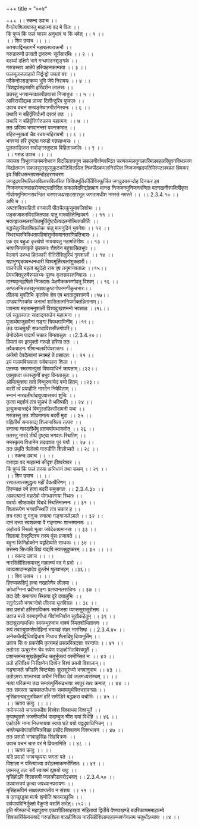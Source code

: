 +++
title = "००४"

+++
।। स्कन्द उवाच ।।  
वैनतेयशिलायास्तु माहात्म्यं वद मे पितः ।।  
किं पुण्यं किं फलं चास्य अनुभावं च किं भवेत् ।। १ ।।  
।। शिव उवाच ।। ।।  
कश्यपाद्विनतागर्भे महाबलपराक्रमौ ।।  
गरुडारुणौ प्रजातौ द्वावरुणः सूर्यसारथिः ।। २ ।।  
बदर्य्या दक्षिणे भागे गन्धमादनशृङ्गके ।।  
गरुडस्तप आतेपे हरिवाहनकाम्यया ।। ३ ।।  
फलमूलजलाहारो निर्द्वन्द्वो जपतां वरः ।।  
पदैकेनोपसङ्क्रम्य भुवि जेपे निरामयः ।। ४ ।।  
त्रिंशद्वर्षसहस्राणि हरिदर्शन लालसः ।।  
ततस्तु भगवान्साक्षात्पीतवासा निजायुधः ।। ५ ।।  
आविरासीद्यथा प्राच्यां दिशीन्दुरिव पुष्कलः ।।  
उवाच वचनं सम्यङ्मेघगम्भीरनिस्वनः ।। ६ ।।  
तथापि न बहिर्वृत्तिर्दध्मौ दरवरं ततः ।।  
तथापि न बहिर्वृत्तिर्गरुडस्य महात्मनः ।। ७ ।।  
ततः प्रविश्य भगवानन्तरं पवनक्रमात् ।।  
बहिरुन्मुखतां चैव रचयन्बहिराबभौ ।। ८ ।।  
भगवन्तं हरिं दृष्ट्वा गरुडो गतसाध्वसः ।।  
पुलकाङ्कित सर्वाङ्गस्तुष्टाव विहिताञ्जलिः ।। ९ ।।  
।। गरुड उवाच ।। ।।  
जयजय त्रिभुवनजनमनोभवन विदलिताघगुण सकलगीर्वाणवन्दित चरणकमलयुगलपरिमलबहलरिपुवनविभञ्जन विद्योतमान सकलसुरासुरमुकुटकोटिविलसित निजपीठकमलनिरसित निजजनहृदयतिमिरपटलबहल हिमकर इव त्रिविधसन्तापसन्दोहहरणचरण  
जगदुदयस्थितिलयविलासविलसित त्रिविधमूर्तिकीर्तिविस्फूर्जित जगदुदयसन्दोह दिनकर इव निजजनमानससरोजषट्पदविदित सकलवेदविद्योतमान मानस निजजनमुनिजनवन्दित पदनखनीरपवित्रीकृत गीर्वाणमुनिमानसवन्दित चरणरजःप्रसादसारभूत जगतामधीश नमस्ते नमस्ते ।। ।। 2.3.4.१० ।।  
अपि च ।।  
अष्टशक्तिसहितो वनमाली पीतचैलकुसुमावलिशोभः ।।  
पङ्कजाकरविराजितपादः पातु मामवहितेन्द्रियवर्गः ।। ११ ।।  
भक्तहृत्कमलराजितमूर्तिर्दुष्टदैत्यदलनोत्थितकीर्तिः ।।  
बद्धसेतुरविताश्रितलोकः पातु मामनुदिनं भुवनेशः ।। १२ ।।  
स्थिरचलत्रिविधतापहिमांशुर्भासमानतरणिप्रतिभासः ।।  
एक एव बहुधा कृतवेषो माययावतु महामतिरीशः ।। १३ ।।  
भक्तचिन्तनकृते कृतरूपः शैशवेन बहुशासितभूपः ।।  
वेदमार्ग उरुधा हितकारी रीतिरीशितुरियं गुणशाली ।। १४ ।।  
यज्ञभुग्घृदयबन्धनधारी विश्वमूर्तिरबलांशुकहारी।।  
पालनेऽपि महतां बहुदेहो रास एष तनुमानवतान्नः ।।१५।।  
प्रेमभक्तिपुरुषैरुपलभ्यः पूरुषः कृतसमस्तनिवासः ।।  
दास्यवृन्दहृषितो निजदासः प्रेक्षणैककरुणोवतु विश्वम् ।। १६ ।।  
कण्ठलम्बिततरक्षुनखाग्रक्रुष्टगोपरमणीकुचभारः।।  
लीलया युवतिभिः कृतवेषः शेष एष भवतादुपशान्त्यै।।१७।।  
दण्डपाणिरयमेव जनानां शासितात्मनियमोक्तहितानाम्।।  
पावनाय महतामनुशाली विश्वदुःखशमनो भवतान्नः ।।१८।।  
एवं स्तुतस्ततः साक्षाद्गरुडेन महात्मना ।।  
पूजार्थमाजुहावैनां गङ्गां त्रिपथगामिनीम् ।।१९।।  
ततः पञ्चमुखी साक्षादाविरासीन्नगोपरि।।  
तेनोदकेन पादार्घं चकार विनतासुतः ।।2.3.4.२०।।  
व्रियतां वर इत्युक्तो गरुडो हरिणा ततः ।।  
तवैकवाहनः श्रीमान्बलवीर्यपराक्रमः ।।  
अजेयो देवदैत्यानां स्यामहं ते प्रसादतः ।। २१ ।।  
इयं मन्नामविख्याता सर्वपापहरा शिला ।।  
एतस्याः स्मरणात्पुंसां विषव्याधिर्न जायताम्।।२२।।  
एवमुक्त्वा ततस्तूष्णीं बभूव विनतासुतः ।।  
ओमित्युक्त्वा ततो विष्णुरुवाचेदं वचो हितम् ।।२३।।  
बदरीं त्वं प्रयाहीति नारदेन निषेविताम् ।।  
स्नानं नारदतीर्थादावुपवासत्रयं शुचिः ।।  
कृत्वा मद्दर्शनं तत्र सुलभं ते भविष्यति ।। २४ ।।  
इत्युक्त्वान्तर्द्दधे विष्णुस्तडित्सौदामनी यथा ।।  
गरुडस्तु ततः शीघ्रमागत्य बदरीं मुदा ।। २५ ।।  
 वह्नितीर्थं समासाद्य शिलामाश्रित्य तत्परः ।।  
स्नात्वा नारदतीर्थेषु व्रतचर्यामथाकरोत् ।। २६ ।।  
ततस्तु नारदे तीर्थे दृष्ट्वा भगवतः स्थितिम् ।।  
नमस्कृत्य विधानेन तदाज्ञातः पुरं ययौ ।। २७ ।।  
ततः प्रभृति त्रैलोक्ये गारुडीति शिलोच्यते ।। २८ ।।  
।। स्कन्द उवाच ।। ।।  
वाराह्या वद माहात्म्यं कीदृशं हीश्वरेश्वर ।।  
किं पुण्यं किं फलं तस्या अभिधानं तथा कथम् ।। २९ ।।  
।। शिव उवाच ।। ।।  
रसातलात्समुद्धृत्य महीं दैवतवैरिणम् ।।  
हिरण्याक्षं रणे हत्वा बदरीं समुपागतः ।। 2.3.4.३० ।।  
आकल्पान्तं महादेवो योगधारणया स्थितः ।।  
बदर्याः सौष्ठवादेव विदधे स्थितिमात्मनः ।। ३१ ।।  
शिलारूपेण भगवान्स्थितिं तत्र चकार ह ।।  
तत्र गत्वा तु मनुजः स्नात्वा गङ्गाजलेऽमले ।। ३२ ।।  
दानं दत्त्वा स्वशक्त्या वै गङ्गाम्भः शान्तमानसः ।।  
अहोरात्रे स्थितो भूत्वा जपेदेकाग्रमानसः ।। ३३ ।।  
शिलायां देवदृष्टिश्च तस्य पुंसः प्रजायते ।।  
बहुना किमिहोक्तेन यद्वदिष्यति साधकः ।। ३४ ।।  
तत्तस्य सिध्यति क्षिप्रं यद्यपि स्यात्सुदुष्करम् ।। ३५ ।। ।।  
।। स्कन्द उवाच ।। ।।  
नारसिंहीशिलायास्तु माहात्म्यं वद मे प्रभो ।।  
त्वत्प्रसादान्महादेव दुर्ल्लभं श्रुतवानहम् ।।३६।।  
।। शिव उवाच ।। ।।  
हिरण्यकशिपुं हत्वा नखाग्रेणैव लीलया ।।  
क्रोधाग्निना प्रदीप्ताङ्गः प्रलयानलसन्निभः ।। ३७ ।।  
तदा देवैः समागत्य स्थित्वा दूरे दयालुभिः ।।  
स्तुतोऽसौ भगवान्देवो लीलया धृतविग्रहः ।। ३८ ।।  
तदा प्रसन्नो हरिरुग्रविक्रमः स्वतेजसा व्याप्तसुरासुरोत्तमः ।।  
उवाच मत्तो वरमावृणीध्वं गीर्वाणनिर्वाण सुखैकहेतुम् ।। ३९ ।।  
तदासुराणामधिपः स्वयम्भूरुवाच वाक्यं स्मितशोभिताननः ।।  
रूपं तवात्युग्रमशेषदेहिनां भयावहं संहर नारसिम्ह ।। 2.3.4.४० ।।  
अनेकधैतद्विधिवद्विधाय निधाय शैलादिषु दिव्यमूर्तिम् ।।  
उवाच किं वः प्रकरोमि कृत्यमहं प्रसन्नस्त्रिदशाः परन्तपाः ।। ४१ ।।  
ततोमरा ऊचुरनेन चैव रूपेण सङ्क्षोभितविश्वमूर्ते ।।  
प्रशान्तमन्तःसुखहेतुबन्धि चतुर्भुजत्वं वरमीप्सितं नः ।। ४२ ।।  
ततो हरिर्वीक्ष्य निरीक्षणेन दिव्येन विश्वं प्रययौ विशालाम्।।  
गङ्गाजले क्रीडति विष्टचेताः सुरासुरेभ्यो भगवानुवाच ।। ४३ ।।  
ततोऽमराः शान्तभया अथैनं निरीक्ष्य देवं जलमध्यसंस्थम् ।। ।।  
नत्वा परिक्रम्य तदा समाययुर्निरूढभावाः स्वपुरं ततः क्रमात् ।। ४४ ।।  
ततः समस्ता ऋषयस्तपोधनाः समाययुर्भक्तिभरावनम्राः ।।  
नृसिंहमत्यद्भुतविकमं हरिं समीडिरे बद्धकरा वचोभिः ।। ४५ ।।  
।। ऋषय ऊचुः ।। ।।  
नमोनमस्ते जगतामधीश विश्वेश विश्वाभय विश्वमूर्ते ।।  
कृपाम्बुराशे भजनीयतीर्थ पादाम्बुज श्रीश दयां विधेहि ।। ४६ ।।  
एकोऽसि नाना निजमायया स्वया घटे पयो यद्वदुपाधिभिन्नम् ।।  
भक्तेच्छयोपात्तविचित्रविग्रह प्रसीद विश्वानन विश्वभावन ।। ४७ ।।  
ततः प्रसन्नो भगवान्नृसिंहः सिंहविक्रमः ।।  
उवाच वचनं चारु वरं मे व्रियतामिति ।। ४८ ।।  
।। ऋषय ऊचुः ।। ।।  
यदि प्रसन्नो भगवन्कृपया जगतां पते ।।  
विशाला न परित्याज्या वरोऽस्माकमभीप्सितः ।। ४९ ।।  
एवमस्तु ततः सर्वे स्वाश्रमं ह्यृषयो ययुः ।।  
नृसिंहोऽपि शिलारूपी जलक्रीडापरोऽभवत् ।। 2.3.4.५० ।।  
उपवासत्रयं कृत्वा जपध्यानपरायणः ।।  
नृसिंहरूपिणं साक्षात्पश्यत्येव न संशयः ।। ५१ ।।  
य एतच्छ्रद्धया मर्त्यः शृणोति श्रावयञ्छुचिः ।।  
सर्वपापविनिर्मुक्तो वैकुण्ठे वसतिं लभेत्।।५२।।  
इति श्रीस्कान्दे महापुराण एकाशीतिसाहस्र्यां संहितायां द्वितीये वैष्णवखण्डे बदरिकाश्रममाहात्म्ये शिवकार्त्तिकेयसंवादे गरुडशिला वाराहीशिला नारसिंहीशिलामाहात्म्यवर्णनन्नाम चतुर्थोऽध्यायः ।।४ ।।